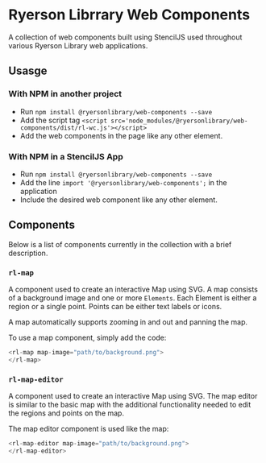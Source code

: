 # Ryerson Librrary Web Components

A collection of web components built using StencilJS used throughout various
Ryerson Library web applications.

## Usasge

### With NPM in another project
* Run `npm install @ryersonlibrary/web-components --save`
* Add the script tag `<script src='node_modules/@ryersonlibrary/web-components/dist/rl-wc.js'></script>`
* Add the web components in the page like any other element.

### With NPM in a StencilJS App
* Run `npm install @ryersonlibrary/web-components --save`
* Add the line `import '@ryersonlibrary/web-components';` in the application
* Include the desired web component like any other element.

## Components

Below is a list of components currently in the collection with a brief description.

### `rl-map`

A component used to create an interactive Map using SVG.  A map consists of a
background image and one or more `Elements`.  Each Element is either a region
or a single point.  Points can be either text labels or icons.

A map automatically supports zooming in and out and panning the map.

To use a map component, simply add the code:

```javascript
<rl-map map-image="path/to/background.png">
</rl-map>
```

### `rl-map-editor`

A component used to create an interactive Map using SVG.  The map editor is
similar to the basic map with the additional functionality needed to edit
the regions and points on the map.

The map editor component is used like the map:

```javascript
<rl-map-editor map-image="path/to/background.png">
</rl-map-editor>
```
